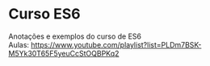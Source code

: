 # Curso ES6

Anotações e exemplos do curso de ES6  
Aulas: https://www.youtube.com/playlist?list=PLDm7BSK-M5Yk30T65F5yeuCcStOQBPKq2
